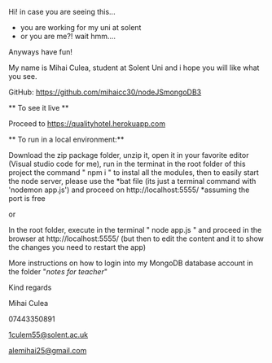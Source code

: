 Hi! in case you are seeing this...

- you are working for my uni at solent
- or you are me?! wait hmm....

Anyways have fun!

My name is Mihai Culea, student at Solent Uni and i hope you will like what you see.


GitHub:
https://github.com/mihaicc30/nodeJSmongoDB3


** To see it live **

Proceed to https://qualityhotel.herokuapp.com

** To run in a local environment:**


Download the zip package folder, unzip it, open it in your favorite editor (Visual studio code for me), run in the terminat in the root folder of this project the command " npm i " to instal all the modules, then to easily start the node server, please use the *bat file (its just a terminal command with 'nodemon app.js') and proceed on http://localhost:5555/  *assuming the port is free

 or 
 
In the root folder, execute in the terminal " node app.js " and proceed in the browser at http://localhost:5555/  (but then to edit the content and it to show the changes you need to restart the app)


More instructions on how to login into my MongoDB database account in the folder "_notes for teacher_"




Kind regards

Mihai Culea

07443350891

1culem55@solent.ac.uk

alemihai25@gmail.com

